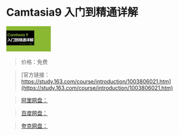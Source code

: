 # Camtasia9 入门到精通详解

![img](../../../assets/study163/free/6632024340817751663.png)

> 价格：免费

> [官方链接：https://study.163.com/course/introduction/1003806021.htm](https://study.163.com/course/introduction/1003806021.htm)

> [阿里网盘：]()

> [百度网盘：]()

> [夸克网盘：]()
